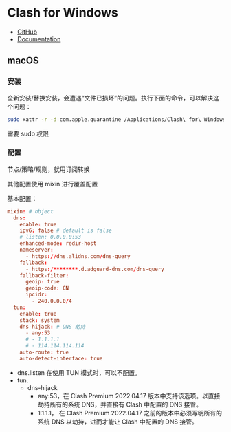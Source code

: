 # Clash for Windows

- [GitHub](https://github.com/Fndroid/clash_for_windows_pkg)
- [Documentation](https://docs.cfw.lbyczf.com/)


## macOS

### 安装

全新安装/替换安装，会遭遇“文件已损坏”的问题。执行下面的命令，可以解决这个问题：

```bash
sudo xattr -r -d com.apple.quarantine /Applications/Clash\ for\ Windows.app
```

需要 sudo 权限

### 配置

节点/策略/规则，就用订阅转换

其他配置使用 mixin 进行覆盖配置

基本配置：

```conf
mixin: # object
  dns:
    enable: true
    ipv6: false # default is false
    # listen: 0.0.0.0:53
    enhanced-mode: redir-host
    nameserver:
      - https://dns.alidns.com/dns-query
    fallback:
      - https:/********.d.adguard-dns.com/dns-query
    fallback-filter:
      geoip: true
      geoip-code: CN
      ipcidr:
        - 240.0.0.0/4
  tun:
    enable: true
    stack: system
    dns-hijack: # DNS 劫持
      - any:53
      # - 1.1.1.1
      # - 114.114.114.114
    auto-route: true
    auto-detect-interface: true

```

- dns.listen 在使用 TUN 模式时，可以不配置。
- tun.
  - dns-hijack
    - any:53，在 Clash Premium 2022.04.17 版本中支持该选项。以直接劫持所有的系统 DNS，并直接有 Clash 中配置的 DNS 接管。
    - 1.1.1.1， 在 Clash Premium 2022.04.17 之前的版本中必须写明所有的系统 DNS 以劫持，进而才能让 Clash 中配置的 DNS 接管。
